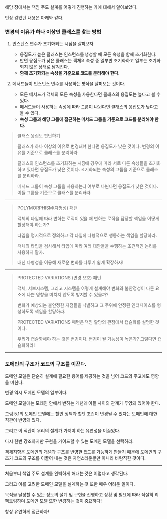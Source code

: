 해당 장에서는 책임 주도 설계를 어떻게 진행하는 가에 대해서 알아보았다.

인상 깊었던 내용은 아래와 같다.

### 변경의 이유가 하나 이상인 클래스를 찾는 방법

1. 인스턴스 변수가 초기화되는 시점을 살펴보자
    - 응집도가 높은 클래스는 인스턴스를 생성할 때 모든 속성을 함께 초기화한다.
    - 반면 응집도가 낮은 클래스는 객체의 속성 중 일부만 초기화하고 일부는 초기화되지 않은 상태로 남겨진다.
    - **함께 초기화되는 속성을 기준으로 코드를 분리해야 한다.**

2. 메서드들이 인스턴스 변수를 사용하는 방식을 살펴보는 것이다.
    - 모든 메서드가 객체의 모든 속성을 사용한다면 클래스의 응집도는 높다고 볼 수 있다.
    - 메서드들이 사용하는 속성에 따라 그룹이 나뉜다면 클래스의 응집도가 낮다고 볼 수 있다.
    - **속성 그룹과 해당 그룹에 접근하는 메서드 그룹을 기준으로 코드를 분리해야 한다.**

> 클래스 응집도 판단하기
>
> 클래스가 하나 이상의 이유로 변경돼야 한다면 응집도가 낮은 것이다. 변경의 이유를 기준으로 클래스를 분리하라
>
> 클래스의 인스턴스를 초기화하는 시점에 경우에 따라 서로 다른 속성들을 초기화하고 있다면 응집도가 낮은 것이다. 초기화되는 속성의 그룹을 기준으로 클래스를 분리하라.
>
> 메서드 그룹이 속성 그룹을 사용하는지 여부로 나뉜다면 응집도가 낮은 것이다. 이들 그룹을 기준으로 클래스를 분리하라.


---

> POLYMORPHISM(다형성) 패턴
>
> 객체의 타입에 따라 변하는 로직이 있을 때 변하는 로직을 담당할 책임을 어떻게 할당해야 하는가?
>
> 타입을 명시적으로 정의하고 각 타입에 다형적으로 행동하는 책임을 할당하라.
>
> 객체의 타입을 검사해서 타입에 따라 여러 대안들을 수행하는 조건적인 논리를 사용하지 말자.
>
> 대신 다형성을 이용해 새로운 변화를 다루기 쉽게 확장하자!

---

> PROTECTED VARIATIONS (변경 보호) 패턴
>
> 객체, 서브시스템, 그리고 시스템을 어떻게 설계해야 변화와 불안정성이 다른 요소에 나쁜 영향을 미치지 않도록 방지할 수 있을까?
>
> 변화가 예상되는 불안정한 지점들을 식별하고 그 주위에 안정된 인터페이스를 형성하도록 책임을 할당하라.
>
> PROTECTED VARIATIONS 패턴은 책임 할당의 관점에서 캡슐화를 설명한 것이다.
>
> 우리가 캡슐화해야 하는 것은 변경이다. 변경이 될 가능성이 높은가? 그렇다면 캡슐화하라!
 
---

### 도메인의 구조가 코드의 구조를 이끈다.

도메인 모델은 단순히 설계에 필요한 용어를 제공하는 것을 넘어 코드의 주고에도 영향을 미친다.

변경 역시 도메인 모델의 일부이다.

도메인 모델에는 모데인 안에서 변하는 개념과 이들 사이의 관계가 투영돼 있어야 한다.

그림 5.1의 도메인 모델에는 할인 정책과 할인 조건이 변경될 수 있다는 도메인에 대한 직관이 반영돼 있다.

그리고 이 직관이 우리의 설계가 가져야 하는 유연성을 이끌었다.

다시 한번 강조하지만 구현을 가이드할 수 있는 도메인 모델을 선택하라.

객체지향은 도메인의 개념과 구조를 반영한 코드를 가능하게 만들기 때문에 도메인의 구조가 코드의 구조를 이끌어 내는 것은 자연스러운뿐만 아니라 바람직한 것이다.

---

처음부터 책임 주도 설계를 완벽하게 해내는 것은 어렵다고 생각된다.

그리고 이를 고려한 도메인 모델을 설계하는 것 또한 매우 어려운 일이다.

목적을 달성할 수 있는 정도의 설계 및 구현을 진행하고 상황 및 필요에 따라 적절히 리펙토링하며 도메인 모델 또한 변경하는 것이 중요하다!

항상 유연하게 접근하자!